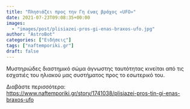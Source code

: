 ```yaml
---
title: "Πλησιάζει προς την Γη ένας βράχος «UFO»"
date: 2021-07-23T09:08:35+00:00
images:
  - "images/post/plisiazei-pros-gi-enas-braxos-ufo.jpg"
author: "AstroBot"
categories: ["Ειδήσεις"]
tags: ["naftemporiki.gr"]
draft: false
---
```


Mυστηριώδες διαστημικό σώμα άγνωστης ταυτότητας κινείται από τις εσχατιές του ηλιακού μας συστήματος προς το εσωτερικό του.

Διαβάστε περισσότερα: https://www.naftemporiki.gr/story/1741038/plisiazei-pros-tin-gi-enas-braxos-ufo
